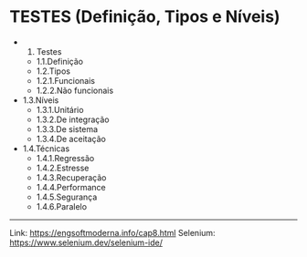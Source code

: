 # TESTES (Definição, Tipos e Níveis)
- 1. Testes
	- 1.1.Definição
	- 1.2.Tipos
	- 1.2.1.Funcionais
	- 1.2.2.Não funcionais
- 1.3.Níveis
	- 1.3.1.Unitário
	- 1.3.2.De integração
	- 1.3.3.De sistema
	- 1.3.4.De aceitação
- 1.4.Técnicas
	- 1.4.1.Regressão
	- 1.4.2.Estresse
	- 1.4.3.Recuperação
	- 1.4.4.Performance
	- 1.4.5.Segurança
	- 1.4.6.Paralelo
--------------
Link: https://engsoftmoderna.info/cap8.html
Selenium: https://www.selenium.dev/selenium-ide/
